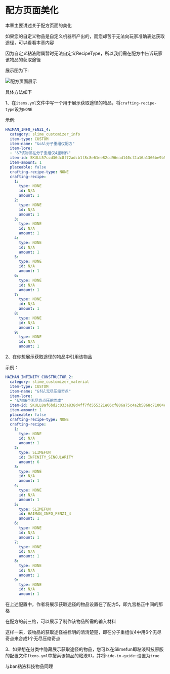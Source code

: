 # 配方页面美化

本章主要讲述关于配方页面的美化

如果您的自定义物品是自定义机器所产出的，而您却苦于无法向玩家准确表达获取途径，可以看看本章内容

因为自定义粘液附属暂时无法自定义RecipeType，所以我们需在配方中告诉玩家该物品的获取途径

展示图为下:

![配方页面展示](https://gzassets.cn/minecraft/plugin/slimefun/wiki/addons/images/slime-customizer/zhanshi.png ':size=25%')

具体方法如下

1、在`items.yml`文件中写一个用于展示获取途径的物品，将`crafting-recipe-type`设为`NONE`

示例:

```yaml
HAIMAN_INFO_FENZI_4:
  category: slime_customizer_info
  item-type: CUSTOM
  item-name: "&c&l分子重组仪配方"
  item-lore:
  - "&7该物品在分子重组仪4里制作"
  item-id: SKULL57ccd36dc8f72adcb1f8c8e61ee82cd96ead140cf2a16a1366be9b5a8e3cc3fc
  item-amount: 1
  placeable: false
  crafting-recipe-type: NONE
  crafting-recipe:
    1:
      type: NONE
      id: N/A
      amount: 1
    2:
      type: NONE
      id: N/A
      amount: 1
    3:
      type: NONE
      id: N/A
      amount: 1
    4:
      type: NONE
      id: N/A
      amount: 1
    5:
      type: NONE
      id: N/A
      amount: 1
    6:
      type: NONE
      id: N/A
      amount: 1
    7:
      type: NONE
      id: N/A
      amount: 1
    8:
      type: NONE
      id: N/A
      amount: 1
    9:
      type: NONE
      id: N/A
      amount: 1
```

2、在你想展示获取途径的物品中引用该物品

示例：

```yaml
HAIMAN_INFINITY_CONSTRUCTOR_2:
  category: slime_customizer_material
  item-type: CUSTOM
  item-name: "&f&l无尽压缩奇点"
  item-lore:
  - "&7由6个无尽奇点压缩而成"
  item-id: SKULL8af6bd2c033a838d4ff7fd555321e06cf806a75c4a2b5868c71004e02a1860a4
  item-amount: 1
  placeable: false
  crafting-recipe-type: NONE
  crafting-recipe:
    1:
      type: NONE
      id: N/A
      amount: 1
    2:
      type: SLIMEFUN
      id: INFINITY_SINGULARITY
      amount: 6
    3:
      type: NONE
      id: N/A
      amount: 1
    4:
      type: NONE
      id: N/A
      amount: 1
    5:
      type: SLIMEFUN
      id: HAIMAN_INFO_FENZI_4
      amount: 1
    6:
      type: NONE
      id: N/A
      amount: 1
    7:
      type: NONE
      id: N/A
      amount: 1
    8:
      type: NONE
      id: N/A
      amount: 1
    9:
      type: NONE
      id: N/A
      amount: 1
```

在上述配置中，作者将展示获取途径的物品设置在了配方5，即九宫格正中间的那格

在配方的前三格，可以展示了制作该物品所需的输入材料

这样一来，该物品的获取途径被标明的清清楚楚，即在分子重组仪4中用6个无尽奇点来合成1个无尽压缩奇点

3、如果想在分类中隐藏展示获取途径的物品，您可以在Slimefun即粘液科技原版的配置文件`Items.yml`中搜索该物品的粘液ID，并将`hide-in-guide:`设置为`true`

与ban粘液科技物品同理